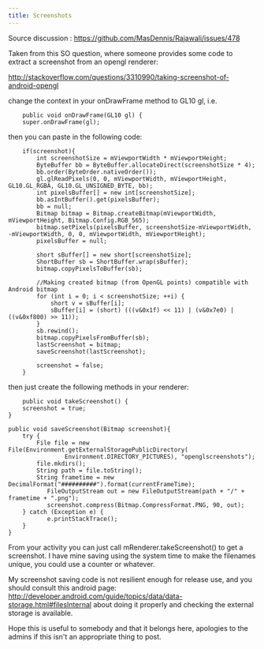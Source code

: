 ```yaml
---
title: Screenshots
---
```

Source discussion : https://github.com/MasDennis/Rajawali/issues/478

Taken from this SO question, where someone provides some code to extract a screenshot from an opengl renderer:

http://stackoverflow.com/questions/3310990/taking-screenshot-of-android-opengl

change the context in your onDrawFrame method to GL10 gl, i.e.

    	public void onDrawFrame(GL10 gl) {
		super.onDrawFrame(gl);

then you can paste in the following code:

        if(screenshot){                     
            int screenshotSize = mViewportWidth * mViewportHeight;
            ByteBuffer bb = ByteBuffer.allocateDirect(screenshotSize * 4);
            bb.order(ByteOrder.nativeOrder());
            gl.glReadPixels(0, 0, mViewportWidth, mViewportHeight, GL10.GL_RGBA, GL10.GL_UNSIGNED_BYTE, bb);
            int pixelsBuffer[] = new int[screenshotSize];
            bb.asIntBuffer().get(pixelsBuffer);
            bb = null;
            Bitmap bitmap = Bitmap.createBitmap(mViewportWidth, mViewportHeight, Bitmap.Config.RGB_565);
            bitmap.setPixels(pixelsBuffer, screenshotSize-mViewportWidth, -mViewportWidth, 0, 0, mViewportWidth, mViewportHeight);
            pixelsBuffer = null;

            short sBuffer[] = new short[screenshotSize];
            ShortBuffer sb = ShortBuffer.wrap(sBuffer);
            bitmap.copyPixelsToBuffer(sb);

            //Making created bitmap (from OpenGL points) compatible with Android bitmap
            for (int i = 0; i < screenshotSize; ++i) {                  
                short v = sBuffer[i];
                sBuffer[i] = (short) (((v&0x1f) << 11) | (v&0x7e0) | ((v&0xf800) >> 11));
            }
            sb.rewind();
            bitmap.copyPixelsFromBuffer(sb);
            lastScreenshot = bitmap;
            saveScreenshot(lastScreenshot);

            screenshot = false;
        }

then just create the following methods in your renderer:

    	public void takeScreenshot() {
		screenshot = true;
	}
	
	public void saveScreenshot(Bitmap screenshot){
		try {
			File file = new File(Environment.getExternalStoragePublicDirectory(
		            Environment.DIRECTORY_PICTURES), "openglscreenshots");
			file.mkdirs();
			String path = file.toString();
			String frametime = new DecimalFormat("##########").format(currentFrameTime);
		       FileOutputStream out = new FileOutputStream(path + "/" + frametime + ".png");
		       screenshot.compress(Bitmap.CompressFormat.PNG, 90, out);
		} catch (Exception e) {
		       e.printStackTrace();
		}		
	}

From your activity you can just call mRenderer.takeScreenshot() to get a screenshot. I have mine saving using the system time to make the filenames unique, you could use a counter or whatever.

My screenshot saving code is not resilient enough for release use, and you should consult this android page:
http://developer.android.com/guide/topics/data/data-storage.html#filesInternal
about doing it properly and checking the external storage is available.

Hope this is useful to somebody and that it belongs here, apologies to the admins if this isn't an appropriate thing to post.